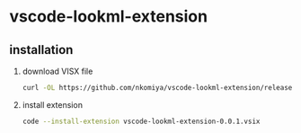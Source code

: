 # vscode-lookml-extension

## installation

1. download VISX file

    ```bash
    curl -OL https://github.com/nkomiya/vscode-lookml-extension/releases/download/v0.0.1/vscode-lookml-extension-0.0.1.vsix
    ```

2. install extension

    ```bash
    code --install-extension vscode-lookml-extension-0.0.1.vsix
    ```

